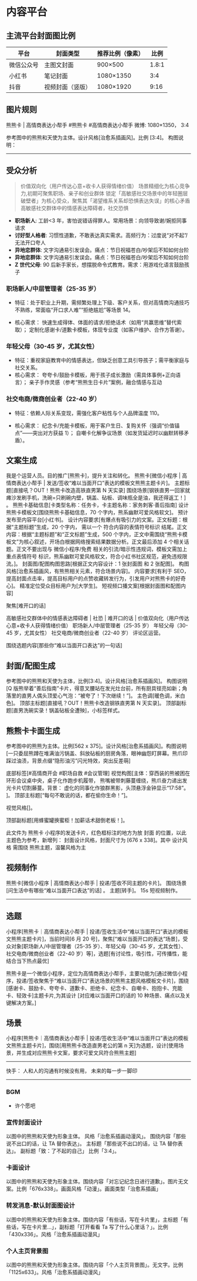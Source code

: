 # 内容平台

## 主流平台封面图比例

| 平台       | 封面类型         | 推荐比例（像素） | 比例  |
| ---------- | ---------------- | ---------------- | ----- |
| 微信公众号 | 主图文封面       | 900×500          | 1.8:1 |
| 小红书     | 笔记封面         | 1080×1350        | 3:4   |
| 抖音       | 视频封面（竖版） | 1080×1920        | 9:16  |

## 图片规则

<!-- 1080×1350 -->
<!-- 562 x 375    -->

熊熊卡 | 高情商表达小帮手 #熊熊卡 #高情商表达小帮手
微博: 1080×1350， 3:4

参考图中的熊熊和天使为主体。设计风格[治愈系插画风]。比例 [3:4]。
构图说明：

---

## 受众分析

> 价值双向化（用户传达心意+收卡人获得情绪价值）
> 场景精细化为核心竞争力,初期可聚焦职场、亲子和创业群体
> 锁定「高敏感社交场景中的年轻圈层破壁者」为核心受众，聚焦其「渴望维系关系却恐惧表达失误」的核心矛盾
> 高敏感社交群体中的情感表达障碍者，社交恐惧

-   **职场新人**: 工龄<3 年，害怕说错话得罪人。常用场景：向领导致谢/婉拒同事请求
-   **讨好型人格者**: 习惯性道歉，不敢表达真实需求。高频行为：过度说“对不起”/无法开口夸人
-   **异地恋群体**: 文字沟通易引发误会。痛点：节日祝福苍白/吵架后不知如何台阶
-   **异地恋群体**: 文字沟通易引发误会。痛点：节日祝福苍白/吵架后不知如何台阶
-   **Z 世代父母**: 90 后新手家长，想摆脱命令式教育。需求：用游戏化语言鼓励孩子

### 职场新人/中层管理者（25-35 岁）

-   特征：处于职业上升期，需频繁处理上下级、客户关系，但对高情商沟通技巧不熟练，常面临“开口求人难”“拒绝尴尬”等场景 14。

-   核心需求：
    快速生成得体、体面的请求/拒绝话术（如用“共赢思维”替代索取）；
    定制化感谢卡/道歉卡模板，体现专业度（如客户维护、合作方答谢）。

### 年轻父母（30-45 岁，尤其女性）

-   特征：重视家庭教育中的情感表达，但缺乏创意工具引导孩子；需平衡家庭与社交关系。
-   核心需求：
    夸夸卡/鼓励卡模板，用于孩子成长激励（需具体事例+正向语言）；
    亲子手作灵感（参考“熊熊生日卡片”案例，融合情感与互动

### 社交电商/微商创业者（22-40 岁）

-   特征：依赖人际关系变现，需强化客户粘性与个人品牌温度 110。

-   核心需求：
    纪念卡/充能卡模板，用于客户生日、复购关怀（强调“价值锚点”——突出对方获益 1）；
    自嘲卡化解争议场景（如发货延迟时以幽默转移矛盾）。

## 文案生成

我是个运营人员。目的推广[熊熊卡]，提升关注和转化。
熊熊卡[微信小程序 | 高情商表达小帮手 | 发送/签收“难以当面开口”表达的模板文熊熊主题卡片]。
主题标题[直接吼？OUT！熊熊卡改造高铁直男第 N 天实录]
围绕场景[钢铁直男一回家就瘫沙发刷手机，洗碗=只刷碗内壁，锅盖、砧板、调味瓶全是油，我还得返工！] 。
熊熊卡基础信息[卡类型名称：任务卡，卡主题名称：家务刺客·善后指南]
设计熊熊卡模板文[围绕熊熊卡基础信息，70 个字内，熊系幽默可爱风格软文]。
预计发布至内容平台[小红书]。
设计内容要求[有爆点有吸引力的文案。正文标题：根据“主题标题”生成，20 个字内， 需以一个 符合内容的表情符号标识 结尾。正文内容：根据“主题标题”和“正文标题”生成，500 个字内，正文中需围绕“熊熊卡模板文”为核心叙述，开场白根据网络搜索结果数据分析。正文最后添加 4 个相关话题。正文不要出现与 微信小程序/免费 相关的引流/暗示性违规词，模板文需加上 重点表情符号 标识，熊系幽默可爱风格软文，符合小红书社区规范，避免违规限流。]。
封面图/配图构图思路[根据正文内容设计：1 张封面图 和 2 张配图]。
构图风格[治愈系插画风，有熊熊相关元素，符合场景内容]。
内容要求[有利于 SEO，提高封面点击率，提高目标用户的点赞收藏转发行为，引发用户对熊熊卡的好奇心]。
精准定位受众目标用户为[大学生]。
短视频口播文案[根据封面图和配图内容]

聚焦[难开口的话]

高敏感社交群体中的情感表达障碍者 | 社恐 | 难开口的话 | 价值双向化（用户传达心意+收卡人获得情绪价值）
职场新人/中层管理者（25-35 岁）
年轻父母（30-45 岁，尤其女性）
社交电商/微商创业者（22-40 岁）
评论区运营。

围绕选题内容[那些你“难以当面开口表达”的一句话]

## 封面/配图生成

参考图中的熊熊和天使为主体，比例[3:4]。设计风格[治愈系插画风]。
构图说明[Q 版熊举着“善后指南”卡片，得意叉腰站在发光灶台前，所有厨具锃亮如新；角落里的直男人偶头顶爱心气泡：“被夸了！下次继续！”]。
主色调[暖色调，米白色]。
顶部主标题[直接吼？OUT！熊熊卡改造钢铁直男第 N 天实录]。
顶部副标题[直男洗碗实录！锅盖砧板全遭殃]，小标签样式。

## 熊熊卡卡面生成

参考图中的熊熊为主体。比例[562 x 375]。设计风格[治愈系插画风]。构图说明[一只委屈熊蹲在堆满油污锅盖、斜放砧板的厨房角落，眼神幽怨盯屏幕。熊爪印踩过油渍，背景点缀“隐形油污”闪光特效，突出反差萌]

底部标签[#高情商开会 #职场自救 #会议管理]
视觉构图[主体：穿西装的熊被困在环形会议桌中央，桌子化作跑步机履带， 熊嘴被带刺藤蔓缠绕，熊爪奋力递出发光卡片切割藤蔓。背景： 虚化的同事化作狼群黑影，头顶悬浮金钟显示“17:58”。 ]。
顶部主标题[“每句不敢说的话，都在偷你生命！”]。

视觉风格[]。

顶部副标题[用蜂蜜罐换蜜柜！加薪话术甜倒老板！]。

此文件为 熊熊卡 小程序的发送卡片，红色框标注的地方为放 封面 的位置，以此主题色为参考，新增列： 封面设计风格，封面尺寸为 [676 x 338]。其中 设计风格 需围绕 熊熊主题，温馨风格为主

## 视频制作

熊熊卡[微信小程序 | 高情商表达小帮手 | 投递/签收不同主题的卡片]。
围绕场景 [问生活中有哪些“难以当面开口表达”的话] 。
主题[转手]。
15s 短视频制作。

---

## 选题

小程序[熊熊卡｜高情商表达小帮手 | 投递/签收生活中“难以当面开口”表达的模板文熊熊主题卡片]，当前时间[6 月 20 号]，聚焦[“难以当面开口的表达”场景]，受众对象[职场新人/中层管理者（25-35 岁）、年轻父母（30-45 岁，尤其女性）、社交电商/微商创业者（22-40 岁）等]，选题[有讨论性，吸引性，可传播性，能结合当下热点最优]

熊熊卡是一个微信小程序，定位为高情商表达小帮手，主要功能为[通过微信小程序，投递/签收聚焦于“难以当面开口”表达场景的熊熊主题风格模板文卡片]，围绕[感谢卡、鼓励卡、夸夸卡、道歉卡、拒绝卡、纪念卡、自嘲卡、抱抱卡、充能卡、轻效卡]主题卡片,为其设计 [对应难以当面开口的话的 10 种场景、痛点以及关键解决方案。]

## 场景

小程序[熊熊卡｜高情商表达小帮手 | 投递/签收生活中“难以当面开口”表达的模板文熊熊主题卡片]，围绕[用熊熊卡改造直男老公的第 n 天]为选题，设计[使用场景，并生成对应熊熊卡文案，要求可爱文风符合熊熊主题]

---

快手：
人和人的沟通有时候没有用，
未来的每一步一脚印

---

<!-- 副标题[打开看看 Ta 写了什么心里话？ 有些话，写在了卡片里...] -->

### BGM

-   许个愿吧

### 宣传封面设计

以图中的熊熊和天使为形象主体。
风格「治愈系插画动漫风」。
围绕内容「那些说不出口的话，让 TA 替你表达」。
主标题「那些说不出口的话，让 TA 替你表达」。
副标题「致：了不起的自己」
比例「3:4」。

### 卡面设计

以图中的熊熊和天使为形象主体。围绕内容「对忘记纪念日进行道歉」。图片无文案。比例「676x338」。画面风格「动漫」。画面类型「治愈系插画」

### 转发消息-默认封面图设计

以图中的熊熊和天使为形象主体。围绕内容「有些话，写在卡片里」，主标题「有些话，写在卡片里...」，副标题「打开看看 Ta 写了什么心里话？」。比例「430x336」。风格「治愈系插画动漫风」

### 个人主页背景图

以图中的熊熊和天使为形象主体。围绕内容「个人主页背景图」。无文字。比例「1125x633」。风格「治愈系插画动漫风」
